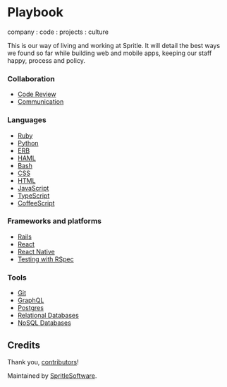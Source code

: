 # Playbook
company : code : projects : culture

This is our way of living and working at Spritle. It will detail the best ways we found so far while building web and mobile apps, keeping our staff happy, process and policy.

### Collaboration
- [Code Review](/code-review/)
- [Communication](/communication/)

### Languages

- [Ruby](/ruby/)
- [Python](/python/)
- [ERB](/erb/)
- [HAML](/haml/)
- [Bash](/bash/)
- [CSS](/css/)
- [HTML](/html/)
- [JavaScript](/javascript/)
- [TypeScript](/typescript/)
- [CoffeeScript](/coffeescript/)

### Frameworks and platforms

- [Rails](/rails/)
- [React](/react/)
- [React Native](/react-native/)
- [Testing with RSpec](/testing-rspec/)

### Tools

- [Git](/git/)
- [GraphQL](/graphql/)
- [Postgres](/postgres/)
- [Relational Databases](/relational-databases/)
- [NoSQL Databases](/NoSQL-datbases/)

## Credits

Thank you,
[contributors](https://github.com/spritlesoftware/playbook/graphs/contributors)!

Maintained by [SpritleSoftware](https://spritle.com/).


